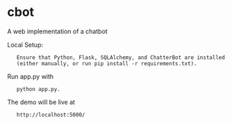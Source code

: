 # cbot
A web implementation of a chatbot

Local Setup:
                  
                  
       Ensure that Python, Flask, SQLAlchemy, and ChatterBot are installed
       (either manually, or run pip install -r requirements.txt).
                            
Run app.py with 
       
       python app.py.
       
The demo will be live at 
       
       http://localhost:5000/
